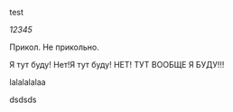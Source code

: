 test


*12345*

Прикол.
Не прикольно.

Я тут буду!
Нет!Я тут буду!
НЕТ! ТУТ ВООБЩЕ Я БУДУ!!!

lalalalalaa

dsdsds
